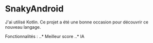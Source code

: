 # SnakyAndroid

J'ai utilisé Kotlin. Ce projet a été une bonne occasion pour découvrir ce nouveau langage.

Fonctionnalités :
..* Meilleur score
..* IA
